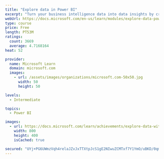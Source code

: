 ```yaml
---
title: "Explore data in Power BI"
excerpt: "Turn your business intelligence data into data insights by creating and configuring Power BI dashboards."
webUrl: https://docs.microsoft.com/en-us/learn/modules/explore-data-power-bi/
type: course
price: Free
length: PT53M
ratings:
  count: 3669
  average: 4.7168164
heat: 52

provider:
  name: Microsoft Learn
  domain: microsoft.com
  images:
    - url: /assets/images/organizations/microsoft.com-50x50.jpg
      width: 50
      height: 50

levels:
  - Intermediate

topics:
  - Power BI

images:
  - url: https://docs.microsoft.com/learn/achievements/explore-data-with-power-bi-desktop-social.png
    width: 800
    height: 400
    isCached: true

secured: "UYj+PG6UWmzVqh4relaJZvJxTTXtpJcS1gE2NIwuZCMTxf7Y1YmO/uBKD/0qmR6La6kxhrvSloeF/5vozajHkFD/MUunCFQrp1vMGLOYZ1Zw8EbV6g9zoAJIUBB6hhGfzBcMKh8fMav8nm+ofzjxm6Omtwb6xmK+tUuzHyPm0PD7texXDTc3I02tXv22YItML4019WIu32bRkcYud2PAT5FqJiybLdnZe2YUSnLoly1cD7goETzCeBlN3Wo6wY2nlhPpNPKkEFhIpn8NCvbjAO9vSJmNVVGPUbfvVpHWRDDN9Hc9gh6Mm9PhWVuVlqayotFVzBVzEjj7b6Um3+QjRwGFo65xf5WDi/22l+RWLmH/OLuvK+/qn087qV4D1jzf9anRBiAEVB3UKKni/8m/0tpWnsxz6ZZCJqmvlXZStQI=;CoEJutOsg9RDLlYtLgNI+w=="
---
```


